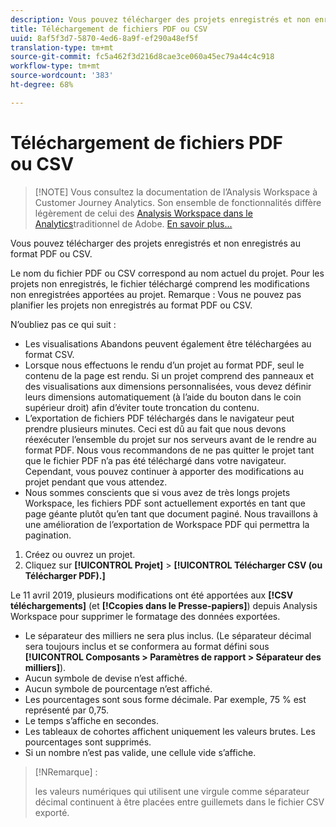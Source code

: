 ```yaml
---
description: Vous pouvez télécharger des projets enregistrés et non enregistrés au format PDF ou CSV.
title: Téléchargement de fichiers PDF ou CSV
uuid: 8af5f3d7-5870-4ed6-8a9f-ef290a48ef5f
translation-type: tm+mt
source-git-commit: fc5a462f3d216d8cae3ce060a45ec79a44c4c918
workflow-type: tm+mt
source-wordcount: '383'
ht-degree: 68%

---
```



# Téléchargement de fichiers PDF ou CSV

>[!NOTE] Vous consultez la documentation de l’Analysis Workspace à Customer Journey Analytics. Son ensemble de fonctionnalités diffère légèrement de celui des [Analysis Workspace dans le Analytics](https://docs.adobe.com/content/help/fr-FR/analytics/analyze/analysis-workspace/home.html)traditionnel de Adobe. [En savoir plus...](/help/getting-started/cja-aa.md)

Vous pouvez télécharger des projets enregistrés et non enregistrés au format PDF ou CSV.

Le nom du fichier PDF ou CSV correspond au nom actuel du projet. Pour les projets non enregistrés, le fichier téléchargé comprend les modifications non enregistrées apportées au projet. Remarque : Vous ne pouvez pas planifier les projets non enregistrés au format PDF ou CSV.

N’oubliez pas ce qui suit :

* Les visualisations Abandons peuvent également être téléchargées au format CSV.
* Lorsque nous effectuons le rendu d’un projet au format PDF, seul le contenu de la page est rendu. Si un projet comprend des panneaux et des visualisations aux dimensions personnalisées, vous devez définir leurs dimensions automatiquement (à l’aide du bouton dans le coin supérieur droit) afin d’éviter toute troncation du contenu.
* L’exportation de fichiers PDF téléchargés dans le navigateur peut prendre plusieurs minutes. Ceci est dû au fait que nous devons réexécuter l’ensemble du projet sur nos serveurs avant de le rendre au format PDF. Nous vous recommandons de ne pas quitter le projet tant que le fichier PDF n’a pas été téléchargé dans votre navigateur. Cependant, vous pouvez continuer à apporter des modifications au projet pendant que vous attendez.
* Nous sommes conscients que si vous avez de très longs projets Workspace, les fichiers PDF sont actuellement exportés en tant que page géante plutôt qu’en tant que document paginé. Nous travaillons à une amélioration de l’exportation de Workspace PDF qui permettra la pagination.

1. Créez ou ouvrez un projet.
1. Cliquez sur **[!UICONTROL Projet]** > **[!UICONTROL Télécharger CSV (ou Télécharger PDF).]**

Le 11 avril 2019, plusieurs modifications ont été apportées aux **[!CSV téléchargements]** (et **[!Ccopies dans le Presse-papiers]**) depuis Analysis Workspace pour supprimer le formatage des données exportées.
* Le séparateur des milliers ne sera plus inclus. (Le séparateur décimal sera toujours inclus et se conformera au format défini sous **[!UICONTROL Composants > Paramètres de rapport > Séparateur des milliers]**).
* Aucun symbole de devise n’est affiché.
* Aucun symbole de pourcentage n’est affiché.
* Les pourcentages sont sous forme décimale. Par exemple, 75 % est représenté par 0,75.
* Le temps s’affiche en secondes.
* Les tableaux de cohortes affichent uniquement les valeurs brutes. Les pourcentages sont supprimés.
* Si un nombre n’est pas valide, une cellule vide s’affiche.

>[!NRemarque] :
>
> les valeurs numériques qui utilisent une virgule comme séparateur décimal continuent à être placées entre guillemets dans le fichier CSV exporté.
